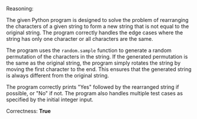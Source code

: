 Reasoning:

The given Python program is designed to solve the problem of rearranging the characters of a given string to form a new string that is not equal to the original string. The program correctly handles the edge cases where the string has only one character or all characters are the same.

The program uses the `random.sample` function to generate a random permutation of the characters in the string. If the generated permutation is the same as the original string, the program simply rotates the string by moving the first character to the end. This ensures that the generated string is always different from the original string.

The program correctly prints "Yes" followed by the rearranged string if possible, or "No" if not. The program also handles multiple test cases as specified by the initial integer input.

Correctness: **True**